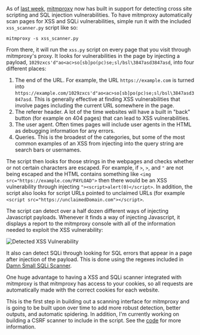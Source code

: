 <!-- 
.. title: XSS and SQLi Scanning with mitmproxy
.. slug: xss-and-sqli-scanning-with-mitmproxy
.. date: 2017-03-08 21:32:04 UTC-05:00
.. tags: 
.. category: 
.. link: 
.. description: 
.. type: text
-->

As of [last week](https://github.com/mitmproxy/mitmproxy/pull/1907), [mitmproxy](https://mitmproxy.org/) now has built in support for detecting cross site scripting and SQL injection vulnerabilities. To have mitmproxy automatically scan pages for XSS and SQLi vulnerabilities, simple run it with the included ```xss_scanner.py``` script like so: 

```mitmproxy -s xss_scanner.py```

From there, it will run the ```xss.py``` script on every page that you visit through mitmproxy's proxy. It looks for vulnerabilities in the page by injecting a payload, ```1029zxcs'd"ao<ac>so[sb]po(pc)se;sl/bsl\3847asd3847asd```, into four different places: 

1. The end of the URL. For example, the URL ```https://example.com``` is turned into ```https://example.com/1029zxcs'd"ao<ac>so[sb]po(pc)se;sl/bsl\3847asd3847asd```. This is generally effective at finding XSS vulnerabilities that involve pages including the current URL somewhere in the page. 
2. The referer header. A lot of the time websites will have a built in "back" button (for example on 404 pages) that can lead to XSS vulnerabilities. 
3. The user agent. Often times pages will include user agents in the HTML as debugging information for any errors. 
4. Queries. This is the broadest of the categories, but some of the most common examples of an XSS from injecting into the query string are search bars or usernames. 

The script then looks for those strings in the webpages and checks whether or not certain characters are escaped. For example, if ```>```, ```>```, and ```"``` are not being escaped and the HTML contains something like ```<img src="https://example.com/PAYLOAD">``` then there would be an XSS vulnerability through injecting ```"><script>alert(0)</script>```. In addition, the script also looks for script URLs pointed to unclaimed URLs (for example ```<script src="https://unclaimedDomain.com"></script>```. 

The script can detect over a half dozen different ways of injecting Javascript payloads. Whenever it finds a way of injecting Javascript, it displays a report to the mitmproxy console with all of the information needed to exploit the XSS vulnerability: 

![Detected XSS Vulnerability](https://github.com/mitmproxy/mitmproxy/blob/c77b091e4228a20d0bc239d9b9009c92ecd60668/mitmproxy/addons/mitmXSS/images/xssQuery.png?raw=true)

It also can detect SQLi through looking for SQL errors that appear in a page after injection of the payload. This is done using the regexes included in [Damn Small SQLi Scanner](https://github.com/stamparm/DSSS). 

One huge advantage to having a XSS and SQLi scanner integrated with mitmproxy is that mitmproxy has access to your cookies, so all requests are automatically made with the correct cookies for each website. 

This is the first step in building out a scanning interface for mitmproxy and is going to be built upon over time to add more robust detection, better outputs, and automatic spidering. In addition, I'm currently working on building a CSRF scanner to include in the script. See the [code](https://github.com/mitmproxy/mitmproxy/pull/1907/files) for more information. 
